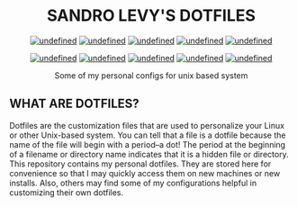 
<h1 align="center">
    SANDRO LEVY'S DOTFILES
</h1>

<p align="center">
  <a href="https://github.com/sandrolevy/dotfiles/tree/main/.config/alacritty" target="_blank"><img alt="undefined" src="https://img.shields.io/badge/alacritty-pink?style=for-the-badge"></a>
  <a href="https://github.com/sandrolevy/dotfiles/tree/main/.config/cmus" target="_blank"><img alt="undefined" src="https://img.shields.io/badge/cmus-pink?style=for-the-badge"></a>
  <a href="https://github.com/sandrolevy/dotfiles/tree/main/.config/vifm" target="_blank"><img alt="undefined" src="https://img.shields.io/badge/vifm-pink?style=for-the-badge"></a>
  <a href="https://github.com/sandrolevy/dotfiles/tree/main/.doom.d" target="_blank"><img alt="undefined" src="https://img.shields.io/badge/emacs-pink?style=for-the-badge"></a>
  <a href="https://github.com/sandrolevy/dotfiles/tree/main/.xmonad" target="_blank"><img alt="undefined" src="https://img.shields.io/badge/xmonad-pink?style=for-the-badge"></a>
</p>
<p align="center">
  <a href="https://github.com/sandrolevy/dotfiles/tree/main/.config/xmobar" target="_blank"><img alt="undefined" src="https://img.shields.io/badge/xmobar-pink?style=for-the-badge"></a>
  <a href="https://github.com/sandrolevy/dotfiles/tree/main/.config/vivaldi" target="_blank"><img alt="undefined" src="https://img.shields.io/badge/vivaldi-pink?style=for-the-badge"></a>
  <a href="https://github.com/sandrolevy/dotfiles/blob/main/.config/starship.toml" target="_blank"><img alt="undefined" src="https://img.shields.io/badge/starship-pink?style=for-the-badge"></a>
  <a href="https://github.com/sandrolevy/dotfiles/blob/main/.zshrc" target="_blank"><img alt="undefined" src="https://img.shields.io/badge/zsh-pink?style=for-the-badge"></a>
  <a href="https://github.com/sandrolevy/dotfiles/blob/main/.bashrc" target="_blank"><img alt="undefined" src="https://img.shields.io/badge/bash-pink?style=for-the-badge"></a>
</p>

<p align="center">Some of my personal configs for unix based system</p>

## WHAT ARE DOTFILES?

Dotfiles are the customization files that are used to personalize your Linux or other Unix-based system.  You can tell that a file is a dotfile because the name of the file will begin with a period–a dot!  The period at the beginning of a filename or directory name indicates that it is a hidden file or directory.  This repository contains my personal dotfiles.  They are stored here for convenience so that I may quickly access them on new machines or new installs.  Also, others may find some of my configurations helpful in customizing their own dotfiles.
